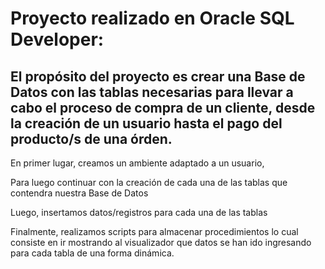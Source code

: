 # Proyecto realizado en Oracle SQL Developer:

## El propósito del proyecto es crear una Base de Datos con las tablas necesarias para llevar a cabo el proceso de compra de un cliente, desde la creación de un usuario hasta el pago del producto/s de una órden.

En primer lugar, creamos un ambiente adaptado a un usuario,

Para luego continuar con la creación de cada una de las tablas que contendra nuestra Base de Datos

Luego, insertamos datos/registros para cada una de las tablas

Finalmente, realizamos scripts para almacenar procedimientos lo cual consiste en ir mostrando al visualizador que datos se han ido ingresando para cada tabla de una forma dinámica.
